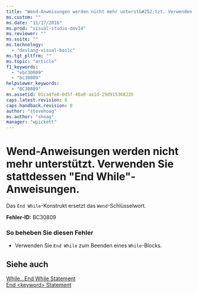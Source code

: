 ```yaml
---
title: "Wend-Anweisungen werden nicht mehr unterst&#252;tzt. Verwenden Sie stattdessen &quot;End While&quot;-Anweisungen. | Microsoft Docs"
ms.custom: ""
ms.date: "11/17/2016"
ms.prod: "visual-studio-dev14"
ms.reviewer: ""
ms.suite: ""
ms.technology: 
  - "devlang-visual-basic"
ms.tgt_pltfrm: ""
ms.topic: "article"
f1_keywords: 
  - "vbc30809"
  - "bc30809"
helpviewer_keywords: 
  - "BC30809"
ms.assetid: 01ca4fe8-0d5f-46a0-aa1d-29d915368235
caps.latest.revision: 8
caps.handback.revision: 8
author: "stevehoag"
ms.author: "shoag"
manager: "wpickett"
---
```

# Wend-Anweisungen werden nicht mehr unterst&#252;tzt. Verwenden Sie stattdessen &quot;End While&quot;-Anweisungen.
Das `End While`\-Konstrukt ersetzt das `Wend`\-Schlüsselwort.  
  
 **Fehler\-ID:** BC30809  
  
### So beheben Sie diesen Fehler  
  
-   Verwenden Sie `End While` zum Beenden eines `While`\-Blocks.  
  
## Siehe auch  
 [While...End While Statement](../../visual-basic/language-reference/statements/while-end-while-statement.md)   
 [End \<keyword\> Statement](../../visual-basic/language-reference/statements/end-keyword-statement.md)